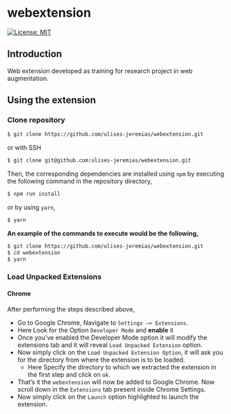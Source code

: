# webextension

[![License: MIT](https://img.shields.io/badge/License-MIT-yellow.svg)](https://opensource.org/licenses/MIT)

## Introduction

Web extension developed as training for research project in web augmentation.

## Using the extension

### Clone repository

```bash
$ git clone https://github.com/ulises-jeremias/webextension.git
```

or with SSH

```bash
$ git clone git@github.com:ulises-jeremias/webextension.git
```

Then, the corresponding dependencies are installed using `npm` by executing the
following command in the repository directory,

```bash
$ npm run install
```

or by using `yarn`,

```bash
$ yarn
```

**An example of the commands to execute would be the following,**

```bash
$ git clone https://github.com/ulises-jeremias/webextension.git
$ cd webextension
$ yarn
```

### Load Unpacked Extensions

#### Chrome

After performing the steps described above,

-   Go to Google Chrome, Navigate to `Settings –> Extensions`.
-   Here Look for the Option `Developer Mode` and **enable** it
-   Once you’ve enabled the Developer Mode option it will modify the extensions
    tab and  it will reveal `Load Unpacked Extension` option.
-   Now simply click on the `Load Unpacked Extension Option`, it will ask you
    for the directory from where the extension is to be loaded.
    -   Here Specify the directory to which we extracted the extension in the
        first step and click on `ok`.
-   That’s it the `webextension` will now be added to Google Chrome.
    Now scroll down in the `Extensions` tab present inside Chrome Settings.
-   Now simply click on the `Launch` option highlighted to launch the extension.
